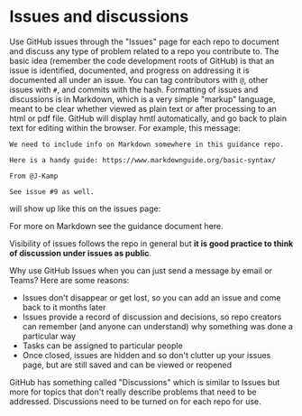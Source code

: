 # Issues and discussions

Use GitHub issues through the "Issues" page for each repo to document and discuss any type of problem related to a repo you contribute to.
The basic idea (remember the code development roots of GitHub) is that an issue is identified, documented, and progress on addressing it is documented all under an issue.
You can tag contributors with `@`, other issues with `#`, and commits with the hash. 
Formatting of issues and discussions is in Markdown, which is a very simple "markup" language, meant to be clear whether viewed as plain text or after processing to an html or pdf file.
GitHub will display hmtl automatically, and go back to plain text for editing within the browser.
For example, this message:

```
We need to include info on Markdown somewhere in this guidance repo.
 
Here is a handy guide: https://www.markdownguide.org/basic-syntax/

From @J-Kamp 

See issue #9 as well.
```

will show up like this on the issues page:

For more on Markdown see the guidance document here.

Visibility of issues follows the repo in general but **it is good practice to think of discussion under issues as public**.

Why use GitHub Issues when you can just send a message by email or Teams?
Here are some reasons:

* Issues don't disappear or get lost, so you can add an issue and come back to it months later
* Issues provide a record of discussion and decisions, so repo creators can remember (and anyone can understand) why something was done a particular way 
* Tasks can be assigned to particular people 
* Once closed, issues are hidden and so don't clutter up your issues page, but are still saved and can be viewed or reopened

GitHub has something called "Discussions" which is similar to Issues but more for topics that don't really describe problems that need to be addressed.
Discussions need to be turned on for each repo for use.


